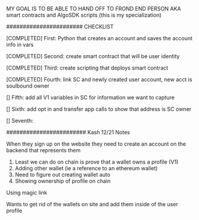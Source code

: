 MY GOAL IS TO BE ABLE TO HAND OFF TO FROND END PERSON AKA smart contracts and AlgoSDK scripts (this is my specialization)

####################### CHECKLIST

[COMPLETED] First: Python that creates an account and saves the account info in vars

[COMPLETED] Second: create smart contract that will be user identity

[COMPLETED] Third: create scripting that deploys smart contract

[COMPLETED] Fourth: link SC and newly created user account, new acct is soulbound owner

[] Fifth: add all V1 variables in SC for information we want to capture

[] Sixth: add opt in and transfer app calls to show that address is SC owner

[] Seventh: 

######################## Kash 12/21 Notes

When they sign up on the website they need to create an account on the backend that represents them

1. Least we can do on chain is prove that a wallet owns a profile (V1)
2. Adding other wallet (ie a reference to an ethereum wallet)
3. Need to figure out creating wallet auto
4. Showing ownership of profile on chain

Using magic link

Wants to get rid of the wallets on site and add them inside of the user profile